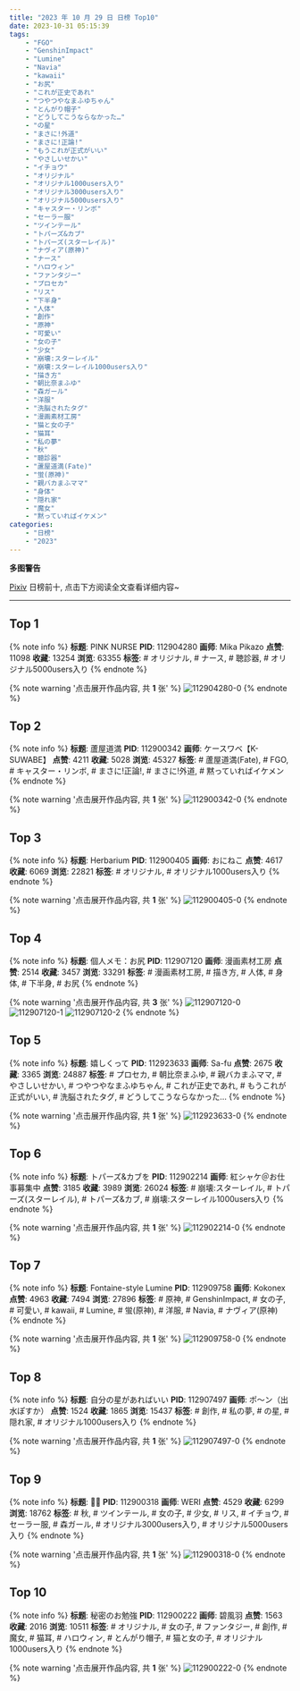 ```yaml
---
title: "2023 年 10 月 29 日 日榜 Top10"
date: 2023-10-31 05:15:39
tags:
    - "FGO"
    - "GenshinImpact"
    - "Lumine"
    - "Navia"
    - "kawaii"
    - "お尻"
    - "これが正史であれ"
    - "つやつやなまふゆちゃん"
    - "とんがり帽子"
    - "どうしてこうならなかった…"
    - "の星"
    - "まさに!外道"
    - "まさに!正論!"
    - "もうこれが正式がいい"
    - "やさしいせかい"
    - "イチョウ"
    - "オリジナル"
    - "オリジナル1000users入り"
    - "オリジナル3000users入り"
    - "オリジナル5000users入り"
    - "キャスター・リンボ"
    - "セーラー服"
    - "ツインテール"
    - "トパーズ&カブ"
    - "トパーズ(スターレイル)"
    - "ナヴィア(原神)"
    - "ナース"
    - "ハロウィン"
    - "ファンタジー"
    - "プロセカ"
    - "リス"
    - "下半身"
    - "人体"
    - "創作"
    - "原神"
    - "可愛い"
    - "女の子"
    - "少女"
    - "崩壊:スターレイル"
    - "崩壊:スターレイル1000users入り"
    - "描き方"
    - "朝比奈まふゆ"
    - "森ガール"
    - "洋服"
    - "洗脳されたタグ"
    - "漫画素材工房"
    - "猫と女の子"
    - "猫耳"
    - "私の夢"
    - "秋"
    - "聴診器"
    - "蘆屋道満(Fate)"
    - "蛍(原神)"
    - "親バカまふママ"
    - "身体"
    - "隠れ家"
    - "魔女"
    - "黙っていればイケメン"
categories:
    - "日榜"
    - "2023"
---
```


<i class="fa fa-triangle-exclamation"></i>**多图警告**<i class="fa fa-triangle-exclamation"></i>

[Pixiv](https://www.pixiv.net/) 日榜前十, 点击下方阅读全文查看详细内容~

<!-- more -->

---

## Top 1

{% note info %}
**标题**: PINK NURSE
**PID**: 112904280 **画师**: Mika Pikazo
**点赞**: 11098 **收藏**: 13254 **浏览**: 63355
**标签**: # オリジナル, # ナース, # 聴診器, # オリジナル5000users入り
{% endnote %}

{% note warning '点击展开作品内容, 共 **1** 张' %}
![112904280-0](https://i.pixiv.re/img-original/img/2023/10/28/02/49/40/112904280_p0.png)
{% endnote %}

## Top 2

{% note info %}
**标题**: 蘆屋道満
**PID**: 112900342 **画师**: ケースワベ【K-SUWABE】
**点赞**: 4211 **收藏**: 5028 **浏览**: 45327
**标签**: # 蘆屋道満(Fate), # FGO, # キャスター・リンボ, # まさに!正論!, # まさに!外道, # 黙っていればイケメン
{% endnote %}

{% note warning '点击展开作品内容, 共 **1** 张' %}
![112900342-0](https://i.pixiv.re/img-original/img/2023/10/28/00/00/21/112900342_p0.jpg)
{% endnote %}

## Top 3

{% note info %}
**标题**: Herbarium
**PID**: 112900405 **画师**: おにねこ
**点赞**: 4617 **收藏**: 6069 **浏览**: 22821
**标签**: # オリジナル, # オリジナル1000users入り
{% endnote %}

{% note warning '点击展开作品内容, 共 **1** 张' %}
![112900405-0](https://i.pixiv.re/img-original/img/2023/10/28/00/00/36/112900405_p0.jpg)
{% endnote %}

## Top 4

{% note info %}
**标题**: 個人メモ：お尻
**PID**: 112907120 **画师**: 漫画素材工房
**点赞**: 2514 **收藏**: 3457 **浏览**: 33291
**标签**: # 漫画素材工房, # 描き方, # 人体, # 身体, # 下半身, # お尻
{% endnote %}

{% note warning '点击展开作品内容, 共 **3** 张' %}
![112907120-0](https://i.pixiv.re/img-original/img/2023/10/28/07/00/03/112907120_p0.jpg)
![112907120-1](https://i.pixiv.re/img-original/img/2023/10/28/07/00/03/112907120_p1.jpg)
![112907120-2](https://i.pixiv.re/img-original/img/2023/10/28/07/00/03/112907120_p2.jpg)
{% endnote %}

## Top 5

{% note info %}
**标题**: 嬉しくって
**PID**: 112923633 **画师**: Sa-fu
**点赞**: 2675 **收藏**: 3365 **浏览**: 24887
**标签**: # プロセカ, # 朝比奈まふゆ, # 親バカまふママ, # やさしいせかい, # つやつやなまふゆちゃん, # これが正史であれ, # もうこれが正式がいい, # 洗脳されたタグ, # どうしてこうならなかった…
{% endnote %}

{% note warning '点击展开作品内容, 共 **1** 张' %}
![112923633-0](https://i.pixiv.re/img-original/img/2023/10/28/21/05/45/112923633_p0.jpg)
{% endnote %}

## Top 6

{% note info %}
**标题**: トパーズ&カブを
**PID**: 112902214 **画师**: 紅シャケ＠お仕事募集中
**点赞**: 3185 **收藏**: 3989 **浏览**: 26024
**标签**: # 崩壊:スターレイル, # トパーズ(スターレイル), # トパーズ&カブ, # 崩壊:スターレイル1000users入り
{% endnote %}

{% note warning '点击展开作品内容, 共 **1** 张' %}
![112902214-0](https://i.pixiv.re/img-original/img/2023/10/28/00/56/01/112902214_p0.jpg)
{% endnote %}

## Top 7

{% note info %}
**标题**: Fontaine-style Lumine
**PID**: 112909758 **画师**: Kokonex
**点赞**: 4963 **收藏**: 7494 **浏览**: 27896
**标签**: # 原神, # GenshinImpact, # 女の子, # 可愛い, # kawaii, # Lumine, # 蛍(原神), # 洋服, # Navia, # ナヴィア(原神)
{% endnote %}

{% note warning '点击展开作品内容, 共 **1** 张' %}
![112909758-0](https://i.pixiv.re/img-original/img/2023/10/28/10/06/47/112909758_p0.png)
{% endnote %}

## Top 8

{% note info %}
**标题**: 自分の星があればいい
**PID**: 112907497 **画师**: ポ～ン（出水ぽすか）
**点赞**: 1524 **收藏**: 1865 **浏览**: 15437
**标签**: # 創作, # 私の夢, # の星, # 隠れ家, # オリジナル1000users入り
{% endnote %}

{% note warning '点击展开作品内容, 共 **1** 张' %}
![112907497-0](https://i.pixiv.re/img-original/img/2023/10/28/07/30/01/112907497_p0.jpg)
{% endnote %}

## Top 9

{% note info %}
**标题**: 💛🤎
**PID**: 112900318 **画师**: WERI
**点赞**: 4529 **收藏**: 6299 **浏览**: 18762
**标签**: # 秋, # ツインテール, # 女の子, # 少女, # リス, # イチョウ, # セーラー服, # 森ガール, # オリジナル3000users入り, # オリジナル5000users入り
{% endnote %}

{% note warning '点击展开作品内容, 共 **1** 张' %}
![112900318-0](https://i.pixiv.re/img-original/img/2023/10/28/00/00/15/112900318_p0.png)
{% endnote %}

## Top 10

{% note info %}
**标题**: 秘密のお勉強
**PID**: 112900222 **画师**: 碧風羽
**点赞**: 1563 **收藏**: 2016 **浏览**: 10511
**标签**: # オリジナル, # 女の子, # ファンタジー, # 創作, # 魔女, # 猫耳, # ハロウィン, # とんがり帽子, # 猫と女の子, # オリジナル1000users入り
{% endnote %}

{% note warning '点击展开作品内容, 共 **1** 张' %}
![112900222-0](https://i.pixiv.re/img-original/img/2023/10/28/00/00/00/112900222_p0.jpg)
{% endnote %}
